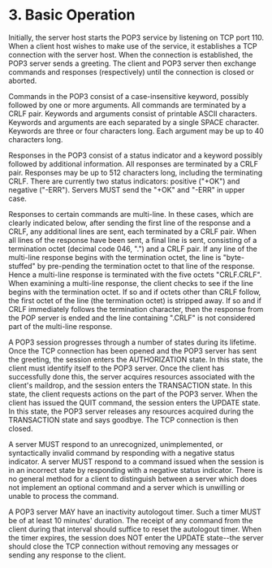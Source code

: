 # 3. Basic Operation

   Initially, the server host starts the POP3 service by listening on
   TCP port 110.  When a client host wishes to make use of the service,
   it establishes a TCP connection with the server host.  When the
   connection is established, the POP3 server sends a greeting.  The
   client and POP3 server then exchange commands and responses
   (respectively) until the connection is closed or aborted.

   Commands in the POP3 consist of a case-insensitive keyword, possibly
   followed by one or more arguments.  All commands are terminated by a
   CRLF pair.  Keywords and arguments consist of printable ASCII
   characters.  Keywords and arguments are each separated by a single
   SPACE character.  Keywords are three or four characters long. Each
   argument may be up to 40 characters long.

   Responses in the POP3 consist of a status indicator and a keyword
   possibly followed by additional information.  All responses are
   terminated by a CRLF pair.  Responses may be up to 512 characters
   long, including the terminating CRLF.  There are currently two status
   indicators: positive ("+OK") and negative ("-ERR").  Servers MUST
   send the "+OK" and "-ERR" in upper case.

   Responses to certain commands are multi-line.  In these cases, which
   are clearly indicated below, after sending the first line of the
   response and a CRLF, any additional lines are sent, each terminated
   by a CRLF pair.  When all lines of the response have been sent, a
   final line is sent, consisting of a termination octet (decimal code
   046, ".") and a CRLF pair.  If any line of the multi-line response
   begins with the termination octet, the line is "byte-stuffed" by
   pre-pending the termination octet to that line of the response.
   Hence a multi-line response is terminated with the five octets
   "CRLF.CRLF".  When examining a multi-line response, the client checks
   to see if the line begins with the termination octet.  If so and if
   octets other than CRLF follow, the first octet of the line (the
   termination octet) is stripped away.  If so and if CRLF immediately
   follows the termination character, then the response from the POP
   server is ended and the line containing ".CRLF" is not considered
   part of the multi-line response.

   A POP3 session progresses through a number of states during its
   lifetime.  Once the TCP connection has been opened and the POP3
   server has sent the greeting, the session enters the AUTHORIZATION
   state.  In this state, the client must identify itself to the POP3
   server.  Once the client has successfully done this, the server
   acquires resources associated with the client's maildrop, and the
   session enters the TRANSACTION state.  In this state, the client
   requests actions on the part of the POP3 server.  When the client has
   issued the QUIT command, the session enters the UPDATE state.  In
   this state, the POP3 server releases any resources acquired during
   the TRANSACTION state and says goodbye.  The TCP connection is then
   closed.

   A server MUST respond to an unrecognized, unimplemented, or
   syntactically invalid command by responding with a negative status
   indicator.  A server MUST respond to a command issued when the
   session is in an incorrect state by responding with a negative status
   indicator.  There is no general method for a client to distinguish
   between a server which does not implement an optional command and a
   server which is unwilling or unable to process the command.

   A POP3 server MAY have an inactivity autologout timer.  Such a timer
   MUST be of at least 10 minutes' duration.  The receipt of any command
   from the client during that interval should suffice to reset the
   autologout timer.  When the timer expires, the session does NOT enter
   the UPDATE state--the server should close the TCP connection without
   removing any messages or sending any response to the client.